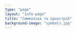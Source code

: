 ```yaml
---
type: "page"
layout: "info-page"
title: "Символіка та однострій"
background-image: "symbols.jpg"
---
```


<script async class="speakerdeck-embed" data-id="f17e403f15f84d3b9402bec58fd623d5" data-ratio="1.77777777777778" src="//speakerdeck.com/assets/embed.js"></script>
